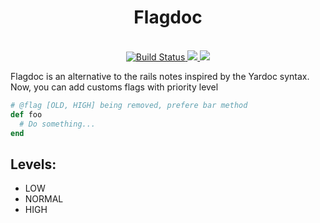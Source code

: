 <h1 align="center">Flagdoc</h1>

<br/>

<div align="center">
  <a href='https://semaphoreci.com/nicolaslechenic/flagdoc'>
    <img src='https://circleci.com/gh/nicolaslechenic/flagdoc/tree/master.svg?style=svg' alt='Build Status'>
  </a>

  <a href="https://codeclimate.com/github/nicolaslechenic/flagdoc/maintainability">
    <img src="https://api.codeclimate.com/v1/badges/f7ce259947e2019f1e9f/maintainability" />
  </a>

  <a href="http://inch-ci.org/github/nicolaslechenic/flagdoc">
    <img src="http://inch-ci.org/github/nicolaslechenic/flagdoc.svg?branch=master" />
  </a>
</div>

Flagdoc is an alternative to the rails notes inspired by the Yardoc syntax. Now, you can add customs flags with priority level

```ruby
# @flag [OLD, HIGH] being removed, prefere bar method
def foo
  # Do something...
end
```

## Levels:

- LOW
- NORMAL
- HIGH

